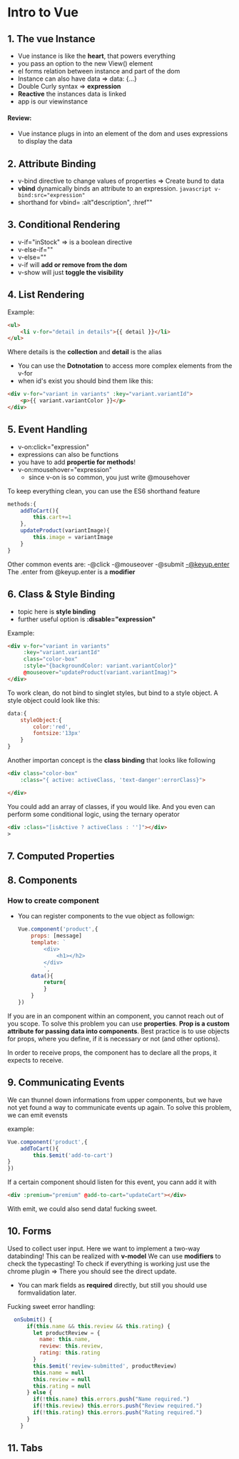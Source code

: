 
# Intro to Vue

## 1. The vue Instance
- Vue instance is like the **heart**, that powers everything
- you pass an option to the new View() element
- el forms relation between instance and part of the dom
- Instance can also have data => data: {...}
- Double Curly syntax => **expression**
- **Reactive** the instances data is linked
- app is our viewinstance

#### Review:
- Vue instance plugs in into an element of the dom and uses expressions to display the data

## 2. Attribute Binding
- v-bind directive to change values of properties => Create bund to data
- **vbind** dynamically binds an attribute to an expression.
    ```javascript v-bind:src="expression"```
- shorthand for vbind= :alt"description", :href""

## 3. Conditional Rendering
- v-if="inStock" => is a boolean directive
- v-else-if=""
- v-else=""
- v-if will **add or remove from the dom**
- v-show will just **toggle the visibility**

## 4. List Rendering
Example:
```html
<ul>
    <li v-for="detail in details">{{ detail }}</li>
</ul>
```
Where details is the **collection** and **detail** is the alias
- You can use the **Dotnotation** to access more complex elements from the v-for
- when id's exist you should bind them like this:

```html
<div v-for="variant in variants" :key="variant.variantId">
    <p>{{ variant.variantColor }}</p>
</div>
```

## 5. Event Handling
- v-on:click="expression"
- expressions can also be functions
- you have to add **propertie for methods**!
- v-on:mousehover="expression"
    - since v-on is so common, you just write @mousehover

To keep everything clean, you can use the ES6 shorthand feature

``` javascript
methods:{
    addToCart(){
        this.cart+=1
    },
    updateProduct(variantImage){
        this.image = variantImage
    }
}
```
Other common events are:
    -@click
    -@mouseover
    -@submit
    -@keyup.enter
The .enter from @keyup.enter is a **modifier**

## 6. Class & Style Binding
- topic here is **style binding**
- further useful option is **:disable="expression"**

Example:
```html
<div v-for="variant in variants"
     :key="variant.variantId"
     class="color-box"
     :style="{backgroundColor: variant.variantColor}"
     @mouseover="updateProduct(variant.variantImag)">
</div>
```

To work clean, do not bind to singlet styles, but bind to a style object.
A style object could look like this:

```js
data:{
    styleObject:{
        color:'red',
        fontsize:'13px'
    }
}
```

Another importan concept is the **class binding** that looks like following

```html
<div class="color-box"
    :class="{ active: activeClass, 'text-danger':errorClass}">

</div>
```
You could add an array of classes, if you would like.
And you even can perform some conditional logic, using the ternary operator
```html
<div :class="[isActive ? activeClass : '']"></div>
>
```

## 7. Computed Properties


## 8. Components
### How to create component
- You can register components to the vue object as followign:
    ```js
    Vue.component('product',{
        props: [message]
        template: `
            <div>
                <h1></h2>
            </div>
            `,
        data(){
            return{
            }
        }
    })
    ```
If you are in an component within an component, you cannot reach out of you scope. To solve this problem you can use **properties**.
**Prop is a custom attribute for passing data into components**.
Best practice is to use objects for props, where you define, if it is necessary or not (and other options).

In order to receive props, the component has to declare all the props, it expects to receive.
## 9. Communicating Events
We can thunnel down informations from upper components, but we have not yet found a way to communicate events up again.
To solve this problem, we can emit evensts

example:
``` js
Vue.component('product',{
    addToCart(){
        this.$emit('add-to-cart')
}
})
```
If a certain component should listen for this event, you cann add it with

 ```html
<div :premium="premium" @add-to-cart="updateCart"></div>
```

With emit, we could also send data! fucking sweet.


## 10. Forms

Used to collect user input.
Here we want to implement a two-way databinding! This can be realized with **v-model**
We can use **modifiers** to check the typecasting! To check if everything is working just use the chrome plugin => There you should see the direct update.

- You can mark fields as **required** directly, but still you should use formvalidation later.

Fucking sweet error handling:

```js
  onSubmit() {
      if(this.name && this.review && this.rating) {
        let productReview = {
          name: this.name,
          review: this.review,
          rating: this.rating
        }
        this.$emit('review-submitted', productReview)
        this.name = null
        this.review = null
        this.rating = null
      } else {
        if(!this.name) this.errors.push("Name required.")
        if(!this.review) this.errors.push("Review required.")
        if(!this.rating) this.errors.push("Rating required.")
      }
    }
```




## 11. Tabs





